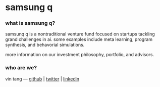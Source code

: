 # samsung q

### what is samsung q?
samsunq q is a nontraditional venture fund focused on startups tackling grand challenges in ai. some examples include meta learning, program synthesis, and behavorial simulations.

more information on our investment philosophy, portfolio, and advisors.

### who are we?
vin tang — [github](https://github.com/mynameisvinn) | [twitter](https://twitter.com/mynameisvinn) | [linkedin](https://www.linkedin.com/in/vintang)
